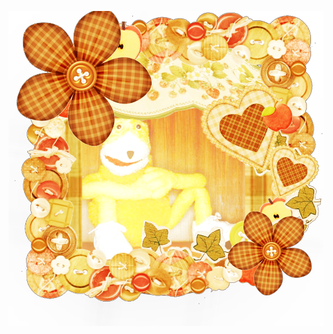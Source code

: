 ![image alt](https://github.com/spiralitt/Spiralitt/blob/96cae080138312f2f80944c2bc08547f019ab99c/20250112_133842.png
)

<!--
**spiralitt/Spiralitt** is a ✨ _special_ ✨ repository because its `README.md` (this file) appears on your GitHub profile.

Here are some ideas to get you started:

- 🔭 I’m currently working on ...
- 🌱 I’m currently learning ...
- 👯 I’m looking to collaborate on .
- 🤔 I’m looking for help with ...
- 💬 Ask me about ...
- 📫 How to reach me: ...
- 😄 Pronouns: ...
- ⚡ Fun fact: ...
-->
